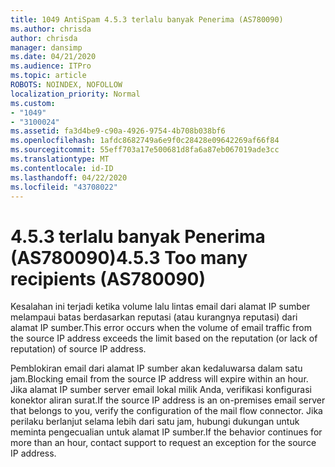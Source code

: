 ```yaml
---
title: 1049 AntiSpam 4.5.3 terlalu banyak Penerima (AS780090)
ms.author: chrisda
author: chrisda
manager: dansimp
ms.date: 04/21/2020
ms.audience: ITPro
ms.topic: article
ROBOTS: NOINDEX, NOFOLLOW
localization_priority: Normal
ms.custom:
- "1049"
- "3100024"
ms.assetid: fa3d4be9-c90a-4926-9754-4b708b038bf6
ms.openlocfilehash: 1afdc8682749a6e9f0c28428e09642269af66f84
ms.sourcegitcommit: 55eff703a17e500681d8fa6a87eb067019ade3cc
ms.translationtype: MT
ms.contentlocale: id-ID
ms.lasthandoff: 04/22/2020
ms.locfileid: "43708022"
---
```

# <a name="453-too-many-recipients-as780090"></a><span data-ttu-id="2e4b6-102">4.5.3 terlalu banyak Penerima (AS780090)</span><span class="sxs-lookup"><span data-stu-id="2e4b6-102">4.5.3 Too many recipients (AS780090)</span></span>

<span data-ttu-id="2e4b6-103">Kesalahan ini terjadi ketika volume lalu lintas email dari alamat IP sumber melampaui batas berdasarkan reputasi (atau kurangnya reputasi) dari alamat IP sumber.</span><span class="sxs-lookup"><span data-stu-id="2e4b6-103">This error occurs when the volume of email traffic from the source IP address exceeds the limit based on the reputation (or lack of reputation) of source IP address.</span></span>

<span data-ttu-id="2e4b6-104">Pemblokiran email dari alamat IP sumber akan kedaluwarsa dalam satu jam.</span><span class="sxs-lookup"><span data-stu-id="2e4b6-104">Blocking email from the source IP address will expire within an hour.</span></span> <span data-ttu-id="2e4b6-105">Jika alamat IP sumber server email lokal milik Anda, verifikasi konfigurasi konektor aliran surat.</span><span class="sxs-lookup"><span data-stu-id="2e4b6-105">If the source IP address is an on-premises email server that belongs to you, verify the configuration of the mail flow connector.</span></span> <span data-ttu-id="2e4b6-106">Jika perilaku berlanjut selama lebih dari satu jam, hubungi dukungan untuk meminta pengecualian untuk alamat IP sumber.</span><span class="sxs-lookup"><span data-stu-id="2e4b6-106">If the behavior continues for more than an hour, contact support to request an exception for the source IP address.</span></span>
